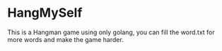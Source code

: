 # HangMySelf

This is a Hangman game using only golang, you can fill the word.txt for more words and make the game harder.
